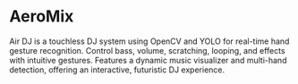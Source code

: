 # AeroMix
Air DJ is a touchless DJ system using OpenCV and YOLO for real-time hand gesture recognition. Control bass, volume, scratching, looping, and effects with intuitive gestures. Features a dynamic music visualizer and multi-hand detection, offering an interactive, futuristic DJ experience.
